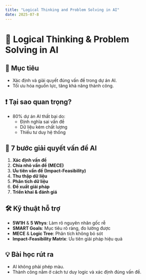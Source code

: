 ```yaml
---
title: "Logical Thinking and Problem Solving in AI"
date: 2025-07-8
---
```


# 📘 Logical Thinking & Problem Solving in AI

## 🎯 Mục tiêu
- Xác định và giải quyết đúng vấn đề trong dự án AI.
- Tối ưu hóa nguồn lực, tăng khả năng thành công.

## ❗ Tại sao quan trọng?
- 80% dự án AI thất bại do:
  - Định nghĩa sai vấn đề
  - Dữ liệu kém chất lượng
  - Thiếu tư duy hệ thống

## 🔁 7 bước giải quyết vấn đề AI
1. **Xác định vấn đề**
2. **Chia nhỏ vấn đề (MECE)**
3. **Ưu tiên vấn đề (Impact-Feasibility)**
4. **Thu thập dữ liệu**
5. **Phân tích dữ liệu**
6. **Đề xuất giải pháp**
7. **Triển khai & đánh giá**

## 🛠️ Kỹ thuật hỗ trợ
- **5W1H** & **5 Whys**: Làm rõ nguyên nhân gốc rễ
- **SMART Goals**: Mục tiêu rõ ràng, đo lường được
- **MECE** & **Logic Tree**: Phân tích không bỏ sót
- **Impact-Feasibility Matrix**: Ưu tiên giải pháp hiệu quả

## 💡 Bài học rút ra
- AI không phải phép màu.
- Thành công nằm ở cách tư duy logic và xác định đúng vấn đề.
